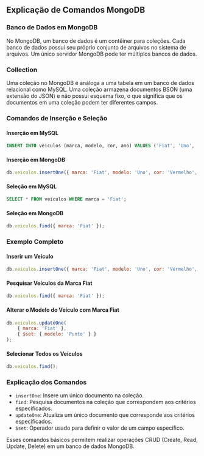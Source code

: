 ## Explicação de Comandos MongoDB

### Banco de Dados em MongoDB
No MongoDB, um banco de dados é um contêiner para coleções. Cada banco de dados possui seu próprio conjunto de arquivos no sistema de arquivos. Um único servidor MongoDB pode ter múltiplos bancos de dados.

### Collection
Uma coleção no MongoDB é análoga a uma tabela em um banco de dados relacional como MySQL. Uma coleção armazena documentos BSON (uma extensão do JSON) e não possui esquema fixo, o que significa que os documentos em uma coleção podem ter diferentes campos.

### Comandos de Inserção e Seleção

#### Inserção em MySQL
```sql
INSERT INTO veiculos (marca, modelo, cor, ano) VALUES ('Fiat', 'Uno', 'Vermelho', 2020);
```

#### Inserção em MongoDB
```javascript
db.veiculos.insertOne({ marca: 'Fiat', modelo: 'Uno', cor: 'Vermelho', ano: 2020 });
```

#### Seleção em MySQL
```sql
SELECT * FROM veiculos WHERE marca = 'Fiat';
```

#### Seleção em MongoDB
```javascript
db.veiculos.find({ marca: 'Fiat' });
```

### Exemplo Completo

#### Inserir um Veículo
```javascript
db.veiculos.insertOne({ marca: 'Fiat', modelo: 'Uno', cor: 'Vermelho', ano: 2020 });
```

#### Pesquisar Veículos da Marca Fiat
```javascript
db.veiculos.find({ marca: 'Fiat' });
```

#### Alterar o Modelo do Veículo com Marca Fiat
```javascript
db.veiculos.updateOne(
    { marca: 'Fiat' },
    { $set: { modelo: 'Punto' } }
);
```

#### Selecionar Todos os Veículos
```javascript
db.veiculos.find();
```

### Explicação dos Comandos

- `insertOne`: Insere um único documento na coleção.
- `find`: Pesquisa documentos na coleção que correspondem aos critérios especificados.
- `updateOne`: Atualiza um único documento que corresponde aos critérios especificados.
- `$set`: Operador usado para definir o valor de um campo específico.

Esses comandos básicos permitem realizar operações CRUD (Create, Read, Update, Delete) em um banco de dados MongoDB.